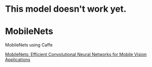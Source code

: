 # This model doesn't work yet.

# MobileNets
MobileNets using Caffe

[MobileNets: Efficient Convolutional Neural Networks for Mobile Vision Applications](https://arxiv.org/abs/1704.04861)

